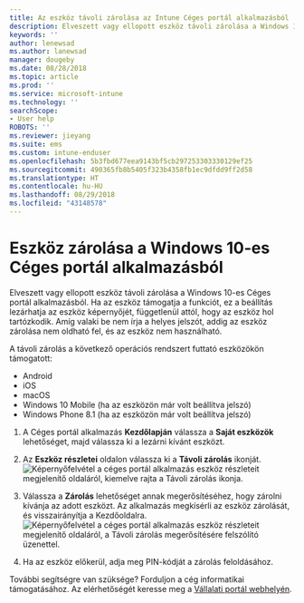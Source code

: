 ```yaml
---
title: Az eszköz távoli zárolása az Intune Céges portál alkalmazásból
description: Elveszett vagy ellopott eszköz távoli zárolása a Windows 10-es Intune Céges portál alkalmazásból
keywords: ''
author: lenewsad
ms.author: lanewsad
manager: dougeby
ms.date: 08/28/2018
ms.topic: article
ms.prod: ''
ms.service: microsoft-intune
ms.technology: ''
searchScope:
- User help
ROBOTS: ''
ms.reviewer: jieyang
ms.suite: ems
ms.custom: intune-enduser
ms.openlocfilehash: 5b3fbd677eea9143bf5cb297253303330129ef25
ms.sourcegitcommit: 490365fb8b5405f323b4358fb1ec9dfdd9ff2d58
ms.translationtype: HT
ms.contentlocale: hu-HU
ms.lasthandoff: 08/29/2018
ms.locfileid: "43148578"
---
```

# <a name="lock-your-device-from-the-company-portal-app-for-windows-10"></a>Eszköz zárolása a Windows 10-es Céges portál alkalmazásból

Elveszett vagy ellopott eszköz távoli zárolása a Windows 10-es Céges portál alkalmazásból. Ha az eszköz támogatja a funkciót, ez a beállítás lezárhatja az eszköz képernyőjét, függetlenül attól, hogy az eszköz hol tartózkodik. Amíg valaki be nem írja a helyes jelszót, addig az eszköz zárolása nem oldható fel, és az eszköz nem használható.

A távoli zárolás a következő operációs rendszert futtató eszközökön támogatott:

* Android
* iOS
* macOS
* Windows 10 Mobile (ha az eszközön már volt beállítva jelszó)
* Windows Phone 8.1 (ha az eszközön már volt beállítva jelszó)

1. A Céges portál alkalmazás **Kezdőlapján** válassza a **Saját eszközök** lehetőséget, majd válassza ki a lezárni kívánt eszközt.

2. Az **Eszköz részletei** oldalon válassza ki a **Távoli zárolás** ikonját.  
   ![Képernyőfelvétel a céges portál alkalmazás eszköz részleteit megjelenítő oldaláról, kiemelve rajta a Távoli zárolás ikonja.](./media/1804_remote_lock_Windows_CPapp_05.png)   
3. Válassza a **Zárolás** lehetőséget annak megerősítéséhez, hogy zárolni kívánja az adott eszközt. Az alkalmazás megkísérli az eszköz zárolását, és visszairányítja a Kezdőoldalra. 
   ![Képernyőfelvétel a céges portál alkalmazás eszköz részleteit megjelenítő oldaláról, a Távoli zárolás megerősítésére felszólító üzenettel.](./media/1804_remote_lock_Windows_CPapp_06.png)  
4. Ha az eszköz előkerül, adja meg PIN-kódját a zárolás feloldásához.  

További segítségre van szüksége? Forduljon a cég informatikai támogatásához. Az elérhetőségét keresse meg a [Vállalati portál webhelyén](https://go.microsoft.com/fwlink/?linkid=2010980).
